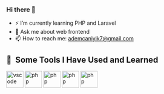 ### Hi there 👋

- ⚡ I’m currently learning PHP and Laravel
- 💬 Ask me about web frontend
- 📫 How to reach me: ademcaniyik7@gmail.com

<h2> 🚀 &nbsp;Some Tools I Have Used and Learned</h2>
<p align="left">
<img src="https://cdn.jsdelivr.net/gh/devicons/devicon/icons/vscode/vscode-original.svg" alt="vscode" width="45" height="45"/>
<img src="https://cdn.jsdelivr.net/gh/devicons/devicon/icons/php/php-original.svg" alt="php" width="45" height="45"/>
<img src="https://cdn.jsdelivr.net/gh/devicons/devicon/icons/java/java-original.svg" alt="php" width="45" height="45"/>
<img src="[https://cdn.jsdelivr.net/gh/devicons/devicon/icons/sql/sql-original.svg](https://tr.pinterest.com/pin/223772675218185169/)" alt="php" width="45" height="45"/>
<img src="https://cdn.jsdelivr.net/gh/devicons/devicon/icons/c#/c#-original.svg" alt="php" width="45" height="45"/>
</p>
